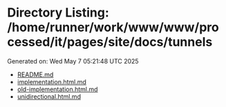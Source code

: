 # Directory Listing: /home/runner/work/www/www/processed/it/pages/site/docs/tunnels
Generated on: Wed May  7 05:21:48 UTC 2025

- [README.md](README.md)
- [implementation.html.md](implementation.html.md)
- [old-implementation.html.md](old-implementation.html.md)
- [unidirectional.html.md](unidirectional.html.md)
